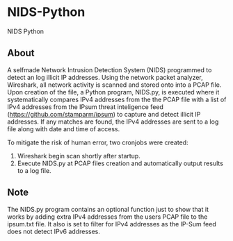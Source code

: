 # NIDS-Python
NIDS Python

## About

A selfmade Network Intrusion Detection System (NIDS) programmed to detect an log illicit IP addresses. Using the network packet analyzer, Wireshark, all network activity is scanned and stored onto into a PCAP file. Upon creation of the file, a Python program, NIDS.py, is executed where it systematically compares IPv4 addresses from the the PCAP file with a list of IPv4 addresses from the IPsum threat inteligence feed (https://github.com/stamparm/ipsum) to capture and detect illicit IP addresses. If any matches are found, the IPv4 addresses are sent to a log file along with date and time of access.

To mitigate the risk of human error, two cronjobs were created: 
  1. Wireshark begin scan shortly after startup.
  2. Execute NIDS.py at PCAP files creation and automatically output results to a log file.

## Note
The NIDS.py program contains an optional function just to show that it works by adding extra IPv4 addresses from the users PCAP file to the ipsum.txt file. It also is set to filter for IPv4 addresses as the IP-Sum feed does not detect IPv6 addresses.
